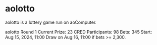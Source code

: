 # aolotto
aolotto is a lottery game run on aoComputer.


aolotto Round 1
Current Prize: 23 CRED
Participants: 98
Bets: 345
Start: Aug 15, 2024, 11:00
Draw on Aug 16, 11:00 if bets >= 2,300.